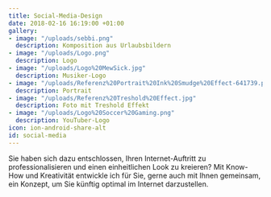 ```yaml
---
title: Social-Media-Design
date: 2018-02-16 16:19:00 +01:00
gallery:
- image: "/uploads/sebbi.png"
  description: Komposition aus Urlaubsbildern
- image: "/uploads/Logo.png"
  description: Logo
- image: "/uploads/Logo%20MewSick.jpg"
  description: Musiker-Logo
- image: "/uploads/Referenz%20Portrait%20Ink%20Smudge%20Effect-641739.png"
  description: Portrait
- image: "/uploads/Referenz%20Treshold%20Effect.jpg"
  description: Foto mit Treshold Effekt
- image: "/uploads/Logo%20Soccer%20Gaming.png"
  description: YouTuber-Logo
icon: ion-android-share-alt
id: social-media
---
```


Sie haben sich dazu entschlossen, Ihren Internet-Auftritt zu professionalisieren und einen einheitlichen Look zu kreieren? Mit Know-How und Kreativität entwickle ich für Sie, gerne auch mit Ihnen gemeinsam, ein Konzept, um Sie künftig optimal im Internet darzustellen.

